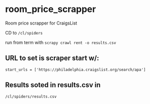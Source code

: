 # room_price_scrapper
Room price scrapper for CraigsList

CD to
```/cl/spiders```

run from term with 
```scrapy crawl rent -o results.csv```

## URL to set is scraper start w/:
```start_urls = ['https://philadelphia.craigslist.org/search/apa']```


## Results soted in results.csv in 
```/cl/spiders/results.csv```
